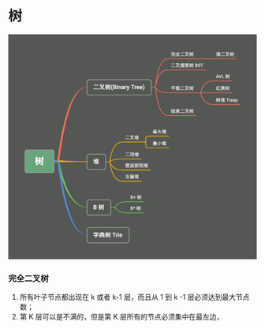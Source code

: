 # 树

![](./pics/tree.png)



### 完全二叉树

1. 所有叶子节点都出现在 k 或者 k-1 层，而且从 1 到 k -1 层必须达到最大节点数；
2. 第 K 层可以是不满的，但是第 K 层所有的节点必须集中在最左边，

